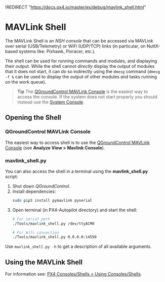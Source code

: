 !REDIRECT "https://docs.px4.io/master/es/debug/mavlink_shell.html"

# MAVLink Shell

The MAVLink Shell is an *NSH console* that can be accessed via MAVLink over serial (USB/Telemetry) or WiFi (UDP/TCP) links (in particular, on NuttX-based systems like: Pixhawk, Pixracer, etc.).

The shell can be used for running commands and modules, and displaying their output. While the shell cannot *directly* display the output of modules that it does not start, it can do so indirectly using the `dmesg` command (`dmesg -f &` can be used to display the output of other modules and tasks running on the work queue).

> **Tip** The [QGroundControl MAVLink Console](#qgroundcontrol) is the easiest way to access the console. If the system does not start properly you should instead use the [System Console](../debug/system_console.md).

## Opening the Shell

<a id="qgroundcontrol"></a>

### QGroundControl MAVLink Console

The easiest way to access shell is to use the [QGroundControl MAVLink Console](https://docs.qgroundcontrol.com/en/analyze_view/mavlink_console.html) (see **Analyze View > Mavlink Console**).

### mavlink_shell.py

You can also access the shell in a terminal using the **mavlink_shell.py** script:
1. Shut down *QGroundControl*.
1. Install dependencies:
   ```sh
   sudo pip3 install pymavlink pyserial
   ```
1. Open terminal (in PX4-Autopilot directory) and start the shell:
   ```sh
   # For serial port
   ./Tools/mavlink_shell.py /dev/ttyACM0
   ```
    ```sh
   # For Wifi connection
   ./Tools/mavlink_shell.py 0.0.0.0:14550
   ```

Use `mavlink_shell.py -h` to get a description of all available arguments.

## Using the MAVLink Shell

For information see: [PX4 Consoles/Shells > Using Consoles/Shells](../debug/consoles.md#using_the_console).
